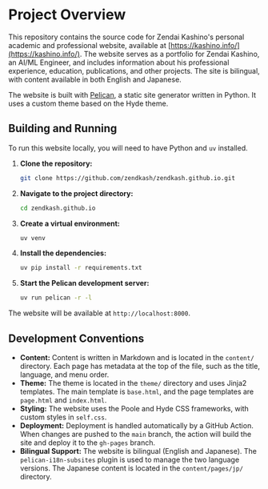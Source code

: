 # Project Overview

This repository contains the source code for Zendai Kashino's personal academic and professional website, available at [https://kashino.info/](https://kashino.info/). The website serves as a portfolio for Zendai Kashino, an AI/ML Engineer, and includes information about his professional experience, education, publications, and other projects. The site is bilingual, with content available in both English and Japanese.

The website is built with [Pelican](https://getpelican.com/), a static site generator written in Python. It uses a custom theme based on the Hyde theme.

## Building and Running

To run this website locally, you will need to have Python and `uv` installed.

1.  **Clone the repository:**
    ```bash
    git clone https://github.com/zendkash/zendkash.github.io.git
    ```
2.  **Navigate to the project directory:**
    ```bash
    cd zendkash.github.io
    ```
3.  **Create a virtual environment:**
    ```bash
    uv venv
    ```
4.  **Install the dependencies:**
    ```bash
    uv pip install -r requirements.txt
    ```
5.  **Start the Pelican development server:**
    ```bash
    uv run pelican -r -l
    ```

The website will be available at `http://localhost:8000`.

## Development Conventions

*   **Content:** Content is written in Markdown and is located in the `content/` directory. Each page has metadata at the top of the file, such as the title, language, and menu order.
*   **Theme:** The theme is located in the `theme/` directory and uses Jinja2 templates. The main template is `base.html`, and the page templates are `page.html` and `index.html`.
*   **Styling:** The website uses the Poole and Hyde CSS frameworks, with custom styles in `self.css`.
*   **Deployment:** Deployment is handled automatically by a GitHub Action. When changes are pushed to the `main` branch, the action will build the site and deploy it to the `gh-pages` branch.
*   **Bilingual Support:** The website is bilingual (English and Japanese). The `pelican-i18n-subsites` plugin is used to manage the two language versions. The Japanese content is located in the `content/pages/jp/` directory.
